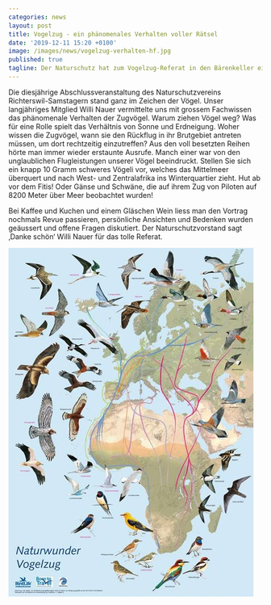```yaml
---
categories: news
layout: post
title: Vogelzug - ein phänomenales Verhalten voller Rätsel  
date: '2019-12-11 15:20 +0100'
image: /images/news/vogelzug-verhalten-hf.jpg
published: true
tagline: Der Naturschutz hat zum Vogelzug-Referat in den Bärenkeller eingeladen 
---
```


Die diesjährige Abschlussveranstaltung des Naturschutzvereins Richterswil-Samstagern stand ganz im
Zeichen der Vögel. Unser langjähriges Mitglied Willi Nauer vermittelte uns mit grossem Fachwissen
das phänomenale Verhalten der Zugvögel. Warum ziehen Vögel weg? Was für eine Rolle spielt das
Verhältnis von Sonne und Erdneigung. Woher wissen die Zugvögel, wann sie den Rückflug in ihr
Brutgebiet antreten müssen, um dort rechtzeitig einzutreffen?
Aus den voll besetzten Reihen hörte man immer wieder erstaunte Ausrufe. Manch einer war von den
unglaublichen Flugleistungen unserer Vögel beeindruckt. Stellen Sie sich ein knapp 10 Gramm
schweres Vögeli vor, welches das Mittelmeer überquert und nach West- und Zentralafrika ins
Winterquartier zieht. Hut ab vor dem Fitis! Oder Gänse und Schwäne, die auf ihrem Zug von Piloten
auf 8200 Meter über Meer beobachtet wurden!

Bei Kaffee und Kuchen und einem Gläschen Wein liess man den Vortrag nochmals Revue passieren,
persönliche Ansichten und Bedenken wurden geäussert und offene Fragen diskutiert. Der
Naturschutzvorstand sagt ‚Danke schön‘ Willi Nauer für das tolle Referat.

  
<img class="float-left mr-20" src="/images/news/vogelzug-verhalten-hf.jpg" /> 
